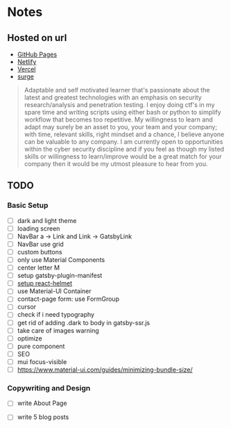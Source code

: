 # Notes


## Hosted on url

* [GitHub Pages](https://mattparksolutions.github.io/mattpark/)
* [Netlify](https://mattpark.netlify.app/)
* [Vercel](https://mattpark.now.sh/)
* [surge](https://mattpark.surge.sh/)


> Adaptable and self motivated learner that's passionate about the
> latest and greatest technologies with an emphasis on security
> research/analysis and penetration testing.
> I enjoy doing ctf's in my spare time and writing scripts using either
> bash or python to simplify workflow that becomes too repetitive.
> My willingness to learn and adapt may surely be an asset to you, your
> team and your company; with time, relevant skills, right mindset and
> a chance, I believe anyone can be valuable to any company.
> I am currently open to opportunities within the cyber security
> discipline and if you feel as though my listed skills or willingness
> to learn/improve would be a great match for your company then it
> would be my utmost pleasure to hear from you.


## TODO


### Basic Setup

* [ ] dark and light theme
* [ ] loading screen
* [ ] NavBar a -> Link and Link -> GatsbyLink
* [ ] NavBar use grid
* [ ] custom buttons
* [ ] only use Material Components
* [ ] center letter M
* [ ] setup gatsby-plugin-manifest
* [ ] [setup react-helmet](https://www.npmjs.com/package/react-helmet)
* [ ] use Material-UI Container
* [ ] contact-page form: use FormGroup
* [ ] cursor
* [ ] check if i need typography
* [ ] get rid of adding .dark to body in gatsby-ssr.js
* [ ] take care of images warning
* [ ] optimize
* [ ] pure component
* [ ] SEO
* [ ] mui focus-visible
* [ ] <https://www.material-ui.com/guides/minimizing-bundle-size/>

### Copywriting and Design
* [ ] write About Page
* [ ] write 5 blog posts


